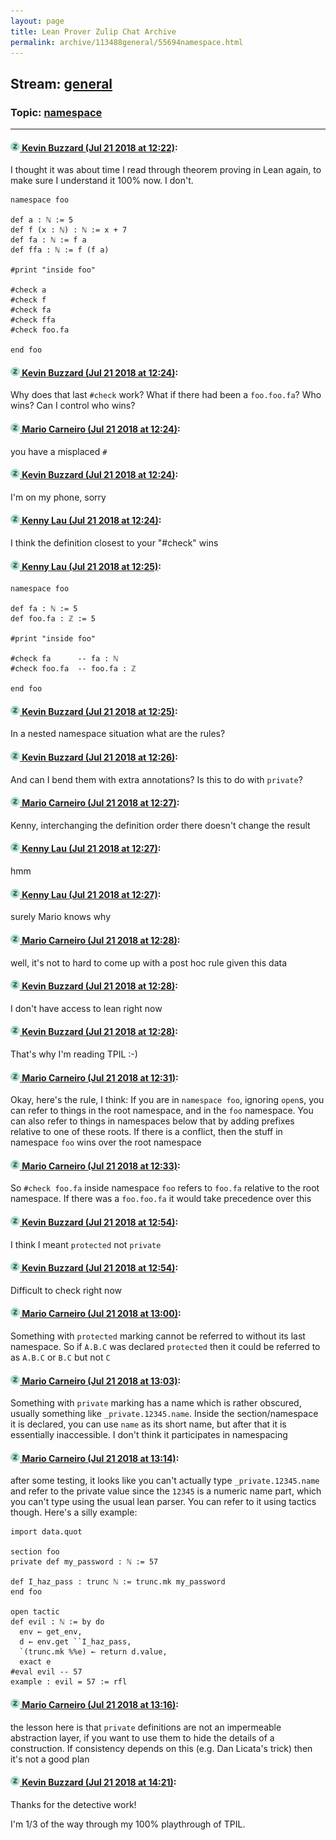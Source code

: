 ```yaml
---
layout: page
title: Lean Prover Zulip Chat Archive 
permalink: archive/113488general/55694namespace.html
---
```


## Stream: [general](index.html)
### Topic: [namespace](55694namespace.html)

---

#### [![Click to go to Zulip](../../assets/img/zulip2.png) Kevin Buzzard (Jul 21 2018 at 12:22)](https://leanprover.zulipchat.com/#narrow/stream/113488-general/topic/namespace/near/130048945):
I thought it was about time I read through theorem proving in Lean again, to make sure I understand it 100% now. I don't. 

```lean
namespace foo 

def a : ℕ := 5 
def f (x : ℕ) : ℕ := x + 7 
def fa : ℕ := f a 
def ffa : ℕ := f (f a) 

#print "inside foo" 

#check a 
#check f 
#check fa 
#check ffa 
#check foo.fa 

end foo 
```

#### [![Click to go to Zulip](../../assets/img/zulip2.png) Kevin Buzzard (Jul 21 2018 at 12:24)](https://leanprover.zulipchat.com/#narrow/stream/113488-general/topic/namespace/near/130048997):
Why does that last `#check` work? What if there had been a `foo.foo.fa`? Who wins? Can I control who wins?

#### [![Click to go to Zulip](../../assets/img/zulip2.png) Mario Carneiro (Jul 21 2018 at 12:24)](https://leanprover.zulipchat.com/#narrow/stream/113488-general/topic/namespace/near/130048998):
you have a misplaced `#`

#### [![Click to go to Zulip](../../assets/img/zulip2.png) Kevin Buzzard (Jul 21 2018 at 12:24)](https://leanprover.zulipchat.com/#narrow/stream/113488-general/topic/namespace/near/130049000):
I'm on my phone, sorry

#### [![Click to go to Zulip](../../assets/img/zulip2.png) Kenny Lau (Jul 21 2018 at 12:24)](https://leanprover.zulipchat.com/#narrow/stream/113488-general/topic/namespace/near/130049002):
I think the definition closest to your "#check" wins

#### [![Click to go to Zulip](../../assets/img/zulip2.png) Kenny Lau (Jul 21 2018 at 12:25)](https://leanprover.zulipchat.com/#narrow/stream/113488-general/topic/namespace/near/130049014):
```lean
namespace foo

def fa : ℕ := 5
def foo.fa : ℤ := 5

#print "inside foo"

#check fa      -- fa : ℕ
#check foo.fa  -- foo.fa : ℤ

end foo
```

#### [![Click to go to Zulip](../../assets/img/zulip2.png) Kevin Buzzard (Jul 21 2018 at 12:25)](https://leanprover.zulipchat.com/#narrow/stream/113488-general/topic/namespace/near/130049020):
In a nested namespace situation what are the rules?

#### [![Click to go to Zulip](../../assets/img/zulip2.png) Kevin Buzzard (Jul 21 2018 at 12:26)](https://leanprover.zulipchat.com/#narrow/stream/113488-general/topic/namespace/near/130049065):
And can I bend them with extra annotations? Is this to do with `private`?

#### [![Click to go to Zulip](../../assets/img/zulip2.png) Mario Carneiro (Jul 21 2018 at 12:27)](https://leanprover.zulipchat.com/#narrow/stream/113488-general/topic/namespace/near/130049068):
Kenny, interchanging the definition order there doesn't change the result

#### [![Click to go to Zulip](../../assets/img/zulip2.png) Kenny Lau (Jul 21 2018 at 12:27)](https://leanprover.zulipchat.com/#narrow/stream/113488-general/topic/namespace/near/130049071):
hmm

#### [![Click to go to Zulip](../../assets/img/zulip2.png) Kenny Lau (Jul 21 2018 at 12:27)](https://leanprover.zulipchat.com/#narrow/stream/113488-general/topic/namespace/near/130049072):
surely Mario knows why

#### [![Click to go to Zulip](../../assets/img/zulip2.png) Mario Carneiro (Jul 21 2018 at 12:28)](https://leanprover.zulipchat.com/#narrow/stream/113488-general/topic/namespace/near/130049076):
well, it's not to hard to come up with a post hoc rule given this data

#### [![Click to go to Zulip](../../assets/img/zulip2.png) Kevin Buzzard (Jul 21 2018 at 12:28)](https://leanprover.zulipchat.com/#narrow/stream/113488-general/topic/namespace/near/130049119):
I don't have access to lean right now

#### [![Click to go to Zulip](../../assets/img/zulip2.png) Kevin Buzzard (Jul 21 2018 at 12:28)](https://leanprover.zulipchat.com/#narrow/stream/113488-general/topic/namespace/near/130049121):
That's why I'm reading TPIL :-)

#### [![Click to go to Zulip](../../assets/img/zulip2.png) Mario Carneiro (Jul 21 2018 at 12:31)](https://leanprover.zulipchat.com/#narrow/stream/113488-general/topic/namespace/near/130049179):
Okay, here's the rule, I think: If you are in `namespace foo`, ignoring `open`s, you can refer to things in the root namespace, and in the `foo` namespace. You can also refer to things in namespaces below that by adding prefixes relative to one of these roots. If there is a conflict, then the stuff in namespace `foo` wins over the root namespace

#### [![Click to go to Zulip](../../assets/img/zulip2.png) Mario Carneiro (Jul 21 2018 at 12:33)](https://leanprover.zulipchat.com/#narrow/stream/113488-general/topic/namespace/near/130049230):
So `#check foo.fa` inside namespace `foo` refers to `foo.fa` relative to the root namespace. If there was a `foo.foo.fa` it would take precedence over this

#### [![Click to go to Zulip](../../assets/img/zulip2.png) Kevin Buzzard (Jul 21 2018 at 12:54)](https://leanprover.zulipchat.com/#narrow/stream/113488-general/topic/namespace/near/130049807):
I think I meant `protected` not `private`

#### [![Click to go to Zulip](../../assets/img/zulip2.png) Kevin Buzzard (Jul 21 2018 at 12:54)](https://leanprover.zulipchat.com/#narrow/stream/113488-general/topic/namespace/near/130049808):
Difficult to check right now

#### [![Click to go to Zulip](../../assets/img/zulip2.png) Mario Carneiro (Jul 21 2018 at 13:00)](https://leanprover.zulipchat.com/#narrow/stream/113488-general/topic/namespace/near/130049967):
Something with `protected` marking cannot be referred to without its last namespace. So if `A.B.C` was declared `protected` then it could be referred to as `A.B.C` or `B.C` but not `C`

#### [![Click to go to Zulip](../../assets/img/zulip2.png) Mario Carneiro (Jul 21 2018 at 13:03)](https://leanprover.zulipchat.com/#narrow/stream/113488-general/topic/namespace/near/130050030):
Something with `private` marking has a name which is rather obscured, usually something like `_private.12345.name`. Inside the section/namespace it is declared, you can use `name` as its short name, but after that it is essentially inaccessible. I don't think it participates in namespacing

#### [![Click to go to Zulip](../../assets/img/zulip2.png) Mario Carneiro (Jul 21 2018 at 13:14)](https://leanprover.zulipchat.com/#narrow/stream/113488-general/topic/namespace/near/130050319):
after some testing, it looks like you can't actually type `_private.12345.name` and refer to the private value since the `12345` is a numeric name part, which you can't type using the usual lean parser. You can refer to it using tactics though. Here's a silly example:
```lean
import data.quot

section foo
private def my_password : ℕ := 57

def I_haz_pass : trunc ℕ := trunc.mk my_password
end foo

open tactic
def evil : ℕ := by do
  env ← get_env,
  d ← env.get ``I_haz_pass,
  `(trunc.mk %%e) ← return d.value,
  exact e
#eval evil -- 57
example : evil = 57 := rfl
```

#### [![Click to go to Zulip](../../assets/img/zulip2.png) Mario Carneiro (Jul 21 2018 at 13:16)](https://leanprover.zulipchat.com/#narrow/stream/113488-general/topic/namespace/near/130050377):
the lesson here is that `private` definitions are not an impermeable abstraction layer, if you want to use them to hide the details of a construction. If consistency depends on this (e.g. Dan Licata's trick) then it's not a good plan

#### [![Click to go to Zulip](../../assets/img/zulip2.png) Kevin Buzzard (Jul 21 2018 at 14:21)](https://leanprover.zulipchat.com/#narrow/stream/113488-general/topic/namespace/near/130052500):
Thanks for the detective work!

I'm 1/3 of the way through my 100% playthrough of TPIL.

